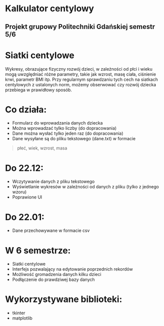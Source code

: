 # Kalkulator centylowy
## Projekt grupowy Politechniki Gdańskiej semestr 5/6 

# Siatki centylowe
Wykresy, obrazujące fizyczny rozwój dzieci, w zależności od płci i wieku mogą uwzględniać różne parametry, takie jak wzrost, masę ciała, ciśnienie krwi, parametr BMI itp. Przy regularnym sprawdzaniu tych cech na siatkach centylowych z ustalonych norm, możemy obserwować czy rozwój dziecka przebiega w prawidłowy sposób.

# Co działa:
* Formularz do wprowadzania danych dziecka
* Można wprowadzać tylko liczby (do dopracowania)
* Dane można wysłać tylko jeden raz (do dopracowania)
* Dane wysyłane są do pliku tekstowego (dane.txt) w formacie 
> płeć, wiek, wzrost, masa

# Do 22.12:
* Wczytywanie danych z pliku tekstowego
* Wyświetlanie wykresów w zależności od danych z pliku (tylko z jednego wzoru)
* Poprawione UI

# Do 22.01:
* Dane przechowywane w formacie csv

# W 6 semestrze:
* Siatki centylowe
* Interfejs pozwalający na edytowanie poprzednich rekordów
* Możliwość gromadzenia danych kilku dzieci
* Podłączenie do prawdziwej bazy danych

# Wykorzystywane biblioteki:
* tkinter
* matplotlib
